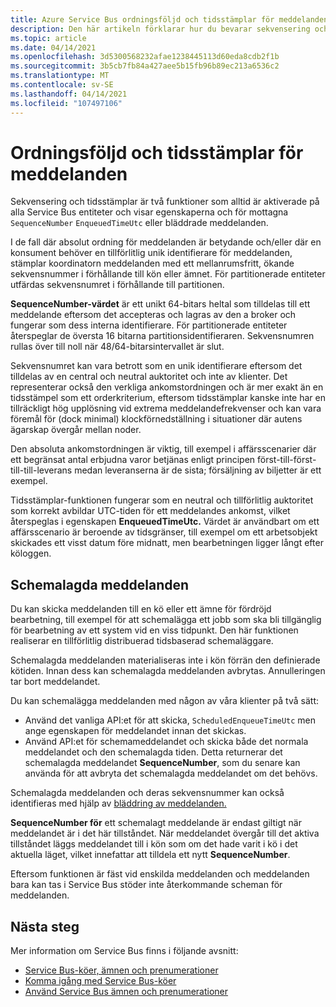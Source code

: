 ```yaml
---
title: Azure Service Bus ordningsföljd och tidsstämplar för meddelanden | Microsoft Docs
description: Den här artikeln förklarar hur du bevarar sekvensering och ordningsföljd (med tidsstämplar) för Azure Service Bus meddelanden.
ms.topic: article
ms.date: 04/14/2021
ms.openlocfilehash: 3d5300568232afae1238445113d60eda8cdb2f1b
ms.sourcegitcommit: 3b5cb7fb84a427aee5b15fb96b89ec213a6536c2
ms.translationtype: MT
ms.contentlocale: sv-SE
ms.lasthandoff: 04/14/2021
ms.locfileid: "107497106"
---
```

# <a name="message-sequencing-and-timestamps"></a>Ordningsföljd och tidsstämplar för meddelanden

Sekvensering och tidsstämplar är två funktioner som alltid är aktiverade på alla Service Bus entiteter och visar egenskaperna och för mottagna `SequenceNumber` `EnqueuedTimeUtc` eller bläddrade meddelanden.

I de fall där absolut ordning för meddelanden är betydande och/eller där en konsument behöver en tillförlitlig unik identifierare för meddelanden, stämplar koordinatorn meddelanden med ett mellanrumsfritt, ökande sekvensnummer i förhållande till kön eller ämnet. För partitionerade entiteter utfärdas sekvensnumret i förhållande till partitionen.

**SequenceNumber-värdet** är ett unikt 64-bitars heltal som tilldelas till ett meddelande eftersom det accepteras och lagras av den a broker och fungerar som dess interna identifierare. För partitionerade entiteter återspeglar de översta 16 bitarna partitionsidentifieraren. Sekvensnumren rullas över till noll när 48/64-bitarsintervallet är slut.

Sekvensnumret kan vara betrott som en unik identifierare eftersom det tilldelas av en central och neutral auktoritet och inte av klienter. Det representerar också den verkliga ankomstordningen och är mer exakt än en tidsstämpel som ett orderkriterium, eftersom tidsstämplar kanske inte har en tillräckligt hög upplösning vid extrema meddelandefrekvenser och kan vara föremål för (dock minimal) klockförnedställning i situationer där autens ägarskap övergår mellan noder.

Den absoluta ankomstordningen är viktig, till exempel i affärsscenarier där ett begränsat antal erbjudna varor betjänas enligt principen först-till-först-till-till-leverans medan leveranserna är de sista; försäljning av biljetter är ett exempel.

Tidsstämplar-funktionen fungerar som en neutral och tillförlitlig auktoritet som korrekt avbildar UTC-tiden för ett meddelandes ankomst, vilket återspeglas i egenskapen **EnqueuedTimeUtc.** Värdet är användbart om ett affärsscenario är beroende av tidsgränser, till exempel om ett arbetsobjekt skickades ett visst datum före midnatt, men bearbetningen ligger långt efter köloggen.

## <a name="scheduled-messages"></a>Schemalagda meddelanden

Du kan skicka meddelanden till en kö eller ett ämne för fördröjd bearbetning, till exempel för att schemalägga ett jobb som ska bli tillgänglig för bearbetning av ett system vid en viss tidpunkt. Den här funktionen realiserar en tillförlitlig distribuerad tidsbaserad schemaläggare.

Schemalagda meddelanden materialiseras inte i kön förrän den definierade kötiden. Innan dess kan schemalagda meddelanden avbrytas. Annulleringen tar bort meddelandet.

Du kan schemalägga meddelanden med någon av våra klienter på två sätt:
- Använd det vanliga API:et för att skicka, `ScheduledEnqueueTimeUtc` men ange egenskapen för meddelandet innan det skickas.
- Använd API:et för schemameddelandet och skicka både det normala meddelandet och den schemalagda tiden. Detta returnerar det schemalagda meddelandet **SequenceNumber**, som du senare kan använda för att avbryta det schemalagda meddelandet om det behövs. 

Schemalagda meddelanden och deras sekvensnummer kan också identifieras med hjälp av [bläddring av meddelanden.](message-browsing.md)

**SequenceNumber för** ett schemalagt meddelande är endast giltigt när meddelandet är i det här tillståndet. När meddelandet övergår till det aktiva tillståndet läggs meddelandet till i kön som om det hade varit i kö i det aktuella läget, vilket innefattar att tilldela ett nytt **SequenceNumber**.

Eftersom funktionen är fäst vid enskilda meddelanden och meddelanden bara kan tas i Service Bus stöder inte återkommande scheman för meddelanden.

## <a name="next-steps"></a>Nästa steg

Mer information om Service Bus finns i följande avsnitt:

* [Service Bus-köer, ämnen och prenumerationer](service-bus-queues-topics-subscriptions.md)
* [Komma igång med Service Bus-köer](service-bus-dotnet-get-started-with-queues.md)
* [Använd Service Bus ämnen och prenumerationer](service-bus-dotnet-how-to-use-topics-subscriptions.md)

